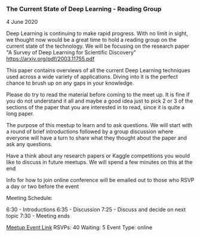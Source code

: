 ### The Current State of Deep Learning - Reading Group
4 June 2020

Deep Learning is continuing to make rapid progress. With no limit in sight, we thought now would be a great time to hold a reading group on the current state of the technology. We will be focusing on the research paper "A Survey of Deep Learning for Scientific Discovery" https://arxiv.org/pdf/2003.11755.pdf

This paper contains overviews of all the current Deep Learning techniques used across a wide variety of applications. Diving into it is the perfect chance to brush up on any gaps in your knowledge.

Please do try to read the material before coming to the meet up. It is fine if you do not understand it all and maybe a good idea just to pick 2 or 3 of the sections of the paper that you are interested in to read, since it is quite a long paper.

The purpose of this meetup to learn and to ask questions. We will start with a round of brief introductions followed by a group discussion where everyone will have a turn to share what they thought about the paper and ask any questions.

Have a think about any research papers or Kaggle competitions you would like to discuss in future meetups. We will spend a few minutes on this at the end

Info for how to join online conference will be emailed out to those who RSVP a day or two before the event

Meeting Schedule:

6:30 - Introductions
6:35 - Discussion
7:25 - Discuss and decide on next topic
7:30 - Meeting ends

[Meetup Event Link](https://www.meetup.com/Data-Science-Discussion-Auckland/events/269969161)
RSVPs: 40
Waiting: 5
Event Type: online
